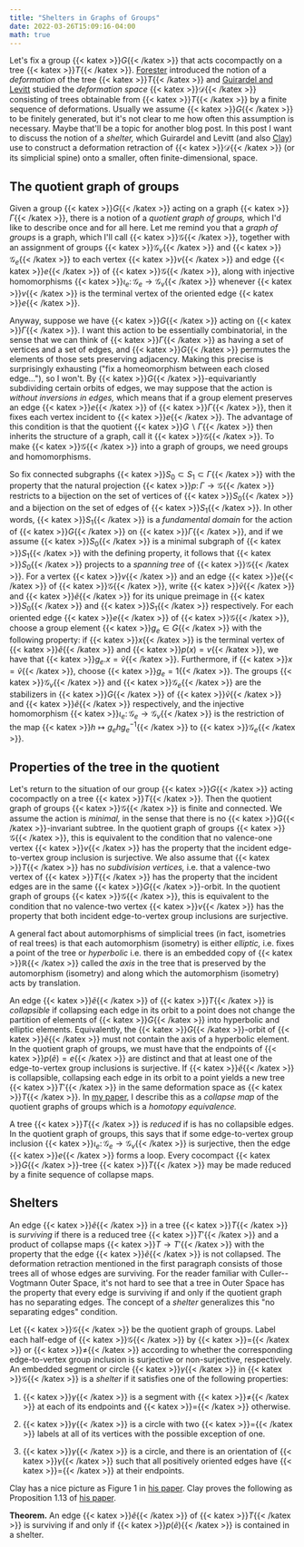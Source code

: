 ```yaml
---
title: "Shelters in Graphs of Groups"
date: 2022-03-26T15:09:16-04:00
math: true
---
```

Let's fix a group {{< katex >}}$G${{< /katex >}} that acts cocompactly on a tree {{< katex >}}$T${{< /katex >}}.
[Forester][Forester] introduced the notion of a *deformation* of the tree {{< katex >}}$T${{< /katex >}}
and [Guirardel and Levitt][GuirardelLevitt] studied the *deformation space*
{{< katex >}}$\mathscr{D}${{< /katex >}} consisting of trees obtainable from {{< katex >}}$T${{< /katex >}} by a finite sequence of deformations.
Usually we assume {{< katex >}}$G${{< /katex >}} to be finitely generated,
but it's not clear to me how often this assumption is necessary.
Maybe that'll be a topic for another blog post.
In this post I want to discuss the notion of a *shelter,*
which Guirardel and Levitt (and also [Clay][Clay]) 
use to construct a deformation retraction of {{< katex >}}$\mathscr{D}${{< /katex >}} (or its simplicial spine)
onto a smaller, often finite-dimensional, space.

## The quotient graph of groups
Given a group {{< katex >}}$G${{< /katex >}} acting on a graph {{< katex >}}$\Gamma${{< /katex >}},
there is a notion of a *quotient graph of groups,* 
which I'd like to describe once and for all here.
Let me remind you that a *graph of groups* 
is a graph, which I'll call {{< katex >}}$\mathcal{G}${{< /katex >}},
together with an assignment of groups {{< katex >}}$\mathcal{G}_v${{< /katex >}} and {{< katex >}}$\mathcal{G}_e${{< /katex >}}
to each vertex {{< katex >}}$v${{< /katex >}} and edge {{< katex >}}$e${{< /katex >}} of {{< katex >}}$\mathcal{G}${{< /katex >}},
along with injective homomorphisms {{< katex >}}$\iota_e \colon \mathcal{G}_e \to \mathcal{G}_v${{< /katex >}}
whenever {{< katex >}}$v${{< /katex >}} is the terminal vertex of the oriented edge {{< katex >}}$e${{< /katex >}}.

Anyway, suppose we have {{< katex >}}$G${{< /katex >}} acting on {{< katex >}}$\Gamma${{< /katex >}}.
I want this action to be essentially combinatorial,
in the sense that we can think of {{< katex >}}$\Gamma${{< /katex >}} as having a set of vertices and a set of edges,
and {{< katex >}}$G${{< /katex >}} permutes the elements of those sets preserving adjacency.
Making this precise is surprisingly exhausting 
("fix a homeomorphism between each closed edge..."), so I won't.
By {{< katex >}}$G${{< /katex >}}-equivariantly subdividing certain orbits of edges,
we may suppose that the action is *without inversions in edges,*
which means that if a group element preserves an edge {{< katex >}}$e${{< /katex >}} of {{< katex >}}$\Gamma${{< /katex >}},
then it fixes each vertex incident to {{< katex >}}$e${{< /katex >}}.
The advantage of this condition is that the quotient {{< katex >}}$G\backslash\Gamma${{< /katex >}}
then inherits the structure of a graph, call it {{< katex >}}$\mathcal{G}${{< /katex >}}.
To make {{< katex >}}$\mathcal{G}${{< /katex >}} into a graph of groups, we need groups and homomorphisms.

So fix connected subgraphs {{< katex >}}$S_0 \subset S_1 \subset \Gamma${{< /katex >}}
with the property that the natural projection {{< katex >}}$p\colon \Gamma \to \mathcal{G}${{< /katex >}}
restricts to a bijection on the set of vertices of {{< katex >}}$S_0${{< /katex >}}
and a bijection on the set of edges of {{< katex >}}$S_1${{< /katex >}}.
In other words, {{< katex >}}$S_1${{< /katex >}} is a *fundamental domain* for the action of {{< katex >}}$G${{< /katex >}} on {{< katex >}}$\Gamma${{< /katex >}},
and if we assume {{< katex >}}$S_0${{< /katex >}} is a minimal subgraph of {{< katex >}}$S_1${{< /katex >}} with the defining property,
it follows that {{< katex >}}$S_0${{< /katex >}} projects to a *spanning tree* of {{< katex >}}$\mathcal{G}${{< /katex >}}.
For a vertex {{< katex >}}$v${{< /katex >}} and an edge {{< katex >}}$e${{< /katex >}} of {{< katex >}}$\mathcal{G}${{< /katex >}}, 
write {{< katex >}}$\tilde v${{< /katex >}} and {{< katex >}}$\tilde e${{< /katex >}} for its unique preimage in {{< katex >}}$S_0${{< /katex >}} and {{< katex >}}$S_1${{< /katex >}} respectively.
For each oriented edge {{< katex >}}$e${{< /katex >}} of {{< katex >}}$\mathcal{G}${{< /katex >}},
choose a group element {{< katex >}}$g_e \in G${{< /katex >}}
with the following property:
if {{< katex >}}$x${{< /katex >}} is the terminal vertex of {{< katex >}}$\tilde e${{< /katex >}} and {{< katex >}}$p(x) = v${{< /katex >}},
we have that {{< katex >}}$g_e.x = \tilde v${{< /katex >}}.
Furthermore, if {{< katex >}}$x = \tilde v${{< /katex >}}, choose {{< katex >}}$g_e = 1${{< /katex >}}.
The groups {{< katex >}}$\mathcal{G}_v${{< /katex >}} and {{< katex >}}$\mathcal{G}_e${{< /katex >}}
are the stabilizers in {{< katex >}}$G${{< /katex >}} of {{< katex >}}$\tilde v${{< /katex >}} and {{< katex >}}$\tilde e${{< /katex >}} respectively,
and the injective homomorphism {{< katex >}}$\iota_e \colon \mathcal{G}_e \to \mathcal{G}_v${{< /katex >}}
is the restriction of the map {{< katex >}}$h \mapsto g_e h g_e^{-1}${{< /katex >}} to {{< katex >}}$\mathcal{G}_e${{< /katex >}}.

## Properties of the tree in the quotient
Let's return to the situation of our group {{< katex >}}$G${{< /katex >}} acting cocompactly on a tree {{< katex >}}$T${{< /katex >}}.
Then the quotient graph of groups {{< katex >}}$\mathcal{G}${{< /katex >}} is finite and connected.
We assume the action is *minimal,*
in the sense that there is no {{< katex >}}$G${{< /katex >}}-invariant subtree.
In the quotient graph of groups {{< katex >}}$\mathcal{G}${{< /katex >}},
this is equivalent to the condition that no valence-one vertex {{< katex >}}$v${{< /katex >}}
has the property that the incident edge-to-vertex group inclusion is surjective.
We also assume that {{< katex >}}$T${{< /katex >}} has no *subdivision vertices,*
i.e. that a valence-two vertex of {{< katex >}}$T${{< /katex >}} has the property
that the incident edges are in the same {{< katex >}}$G${{< /katex >}}-orbit.
In the quotient graph of groups {{< katex >}}$\mathcal{G}${{< /katex >}},
this is equivalent to the condition that no valence-two vertex {{< katex >}}$v${{< /katex >}}
has the property that both incident edge-to-vertex group inclusions are surjective.

A general fact about automorphisms of simplicial trees
(in fact, isometries of real trees)
is that each automorphism (isometry) is either *elliptic,*
i.e. fixes a point of the tree
or *hyperbolic*
i.e. there is an embedded copy of {{< katex >}}$\mathbb{R}${{< /katex >}} called the *axis* in the tree
that is preserved by the automorphism (isometry) and along which
the automorphism (isometry) acts by translation.

An edge {{< katex >}}$\tilde e${{< /katex >}} of {{< katex >}}$T${{< /katex >}} is *collapsible* if collapsing each edge in its orbit to a point
does not change the partition of elements of {{< katex >}}$G${{< /katex >}} into hyperbolic and elliptic elements.
Equivalently, the {{< katex >}}$G${{< /katex >}}-orbit of {{< katex >}}$\tilde e${{< /katex >}} must not contain the axis of a hyperbolic element.
In the quotient graph of groups, we must have that the endpoints of {{< katex >}}$p(\tilde e) = e${{< /katex >}}
are distinct and that at least one of the edge-to-vertex group inclusions is surjective.
If {{< katex >}}$\tilde e${{< /katex >}} is collapsible, collapsing each edge in its orbit to a point
yields a new tree {{< katex >}}$T'${{< /katex >}} in the same deformation space as {{< katex >}}$T${{< /katex >}}.
In [my paper][TrainTracksonGraphsofGroups], I describe this as a *collapse map*
of the quotient graphs of groups which is a *homotopy equivalence.*

A tree {{< katex >}}$T${{< /katex >}} is *reduced* if is has no collapsible edges.
In the quotient graph of groups,
this says that if some edge-to-vertex group inclusion 
{{< katex >}}$\iota_e\colon \mathcal{G}_e \to \mathcal{G}_v${{< /katex >}} is surjective,
then the edge {{< katex >}}$e${{< /katex >}} forms a loop.
Every cocompact {{< katex >}}$G${{< /katex >}}-tree {{< katex >}}$T${{< /katex >}} may be made reduced by a finite sequence of collapse maps.

## Shelters
An edge {{< katex >}}$\tilde e${{< /katex >}} in a tree {{< katex >}}$T${{< /katex >}} is *surviving*
if there is a reduced tree {{< katex >}}$T'${{< /katex >}} and a product of collapse maps {{< katex >}}$T \to T'${{< /katex >}}
with the property that the edge {{< katex >}}$\tilde e${{< /katex >}} is not collapsed.
The deformation retraction mentioned in the first paragraph
consists of those trees all of whose edges are surviving.
For the reader familiar with Culler--Vogtmann Outer Space,
it's not hard to see that a tree in Outer Space has the property that every edge is surviving
if and only if the quotient graph has no separating edges.
The concept of a *shelter* generalizes this "no separating edges" condition.

Let {{< katex >}}$\mathcal{G}${{< /katex >}} be the quotient graph of groups.
Label each half-edge of {{< katex >}}$\mathcal{G}${{< /katex >}} by {{< katex >}}$=${{< /katex >}} or {{< katex >}}$\neq${{< /katex >}}
according to whether the corresponding edge-to-vertex group inclusion
is surjective or non-surjective, respectively.
An embedded segment or circle {{< katex >}}$\gamma${{< /katex >}} in {{< katex >}}$\mathcal{G}${{< /katex >}} is a *shelter*
if it satisfies one of the following properties:

1. {{< katex >}}$\gamma${{< /katex >}} is a segment with {{< katex >}}$\ne${{< /katex >}} at each of its endpoints
and {{< katex >}}$=${{< /katex >}} otherwise.

2. {{< katex >}}$\gamma${{< /katex >}} is a circle with two {{< katex >}}$=${{< /katex >}} labels at all of its vertices 
with the possible exception of one.

3. {{< katex >}}$\gamma${{< /katex >}} is a circle, and there is an orientation of {{< katex >}}$\gamma${{< /katex >}} such that
all positively oriented edges have {{< katex >}}$=${{< /katex >}} at their endpoints.

Clay has a nice picture as Figure 1 in [his paper][Clay].
Clay proves the following as Proposition 1.13 of [his paper][Clay].

**Theorem.** An edge {{< katex >}}$\tilde e${{< /katex >}} of {{< katex >}}$T${{< /katex >}} is surviving if and only if
{{< katex >}}$p(\tilde e)${{< /katex >}} is contained in a shelter.

[Forester]: https://arxiv.org/abs/math/0107008
[GuirardelLevitt]: https://arxiv.org/abs/math/0605545
[Clay]: https://mattclay.hosted.uark.edu/Papers/def.pdf
[TrainTracksonGraphsofGroups]: https://arxiv.org/abs/2102.02848
